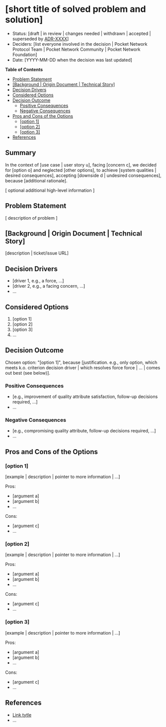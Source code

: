 # [short title of solved problem and solution] <!-- omit in toc -->

- Status: [draft | in review | changes needed | withdrawn | accepted | superseded by [ADR-XXXX](0002-example.md)]
- Deciders: [list everyone involved in the decision | Pocket Network Protocol Team | Pocket Network Community | Pocket Network Foundation]
- Date: [YYYY-MM-DD when the decision was last updated]

**Table of Contents**

- [Problem Statement ](#problem-statement-)
- [\[Background | Origin Document | Technical Story\] ](#background--origin-document--technical-story-)
- [Decision Drivers ](#decision-drivers-)
- [Considered Options ](#considered-options-)
- [Decision Outcome ](#decision-outcome-)
  - [Positive Consequences ](#positive-consequences-)
  - [Negative Consequences ](#negative-consequences-)
- [Pros and Cons of the Options ](#pros-and-cons-of-the-options-)
  - [\[option 1\]](#option-1)
  - [\[option 2\]](#option-2)
  - [\[option 3\]](#option-3)
- [References ](#references-)

## Summary <!-- required -->

In the context of [use case | user story u], facing [concern c], we decided for [option o] and neglected [other options], to achieve [system qualities | desired consequences], accepting [downside d | undesired consequences], because [additional rationale].

[ optional additional high-level information ]

## Problem Statement <!-- required -->

[ description of problem ]

## [Background | Origin Document | Technical Story] <!-- optional -->

[description | ticket/issue URL]

## Decision Drivers <!-- optional -->

- [driver 1, e.g., a force, …]
- [driver 2, e.g., a facing concern, …]
- … <!-- numbers of drivers can vary -->

## Considered Options <!-- required -->

1. [option 1]
2. [option 2]
3. [option 3]
4. … <!-- numbers of options can vary -->

## Decision Outcome <!-- required -->

Chosen option: "[option 1]", because [justification. e.g., only option, which meets k.o. criterion decision driver | which resolves force force | … | comes out best (see below)].

### Positive Consequences <!-- optional -->

- [e.g., improvement of quality attribute satisfaction, follow-up decisions required, …]
- …

### Negative Consequences <!-- optional -->

- [e.g., compromising quality attribute, follow-up decisions required, …]
- …

## Pros and Cons of the Options <!-- required -->

### [option 1]

[example | description | pointer to more information | …] <!-- optional -->

Pros:

- [argument a]
- [argument b]
- … <!-- numbers of pros and cons can vary -->

Cons:

- [argument c]
- … <!-- numbers of pros and cons can vary -->

### [option 2]

[example | description | pointer to more information | …] <!-- optional -->

Pros:

- [argument a]
- [argument b]
- … <!-- numbers of pros and cons can vary -->

Cons:

- [argument c]
- … <!-- numbers of pros and cons can vary -->

### [option 3]

[example | description | pointer to more information | …] <!-- optional -->

Pros:

- [argument a]
- [argument b]
- … <!-- numbers of pros and cons can vary -->

Cons:

- [argument c]
- … <!-- numbers of pros and cons can vary -->

## References <!-- optional -->

- [Link tytle](Hyperlink) <!-- example: Refined by [ADR-0005](0005-example.md) -->
- … <!-- numbers of links can vary -->
